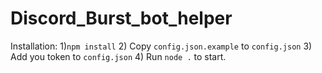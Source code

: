 # Discord_Burst_bot_helper

Installation:
1)`npm install`
2) Copy `config.json.example` to `config.json`
3) Add you token to `config.json`
4) Run `node .` to start.